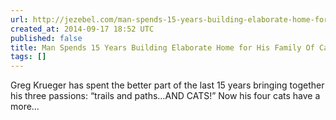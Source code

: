 ```yaml
---
url: http://jezebel.com/man-spends-15-years-building-elaborate-home-for-his-fam-1635522223
created_at: 2014-09-17 18:52 UTC
published: false
title: Man Spends 15 Years Building Elaborate Home for His Family Of Cats
tags: []
---
```


Greg Krueger has spent the better part of the last 15 years bringing together his three passions: “trails and paths…AND CATS!” Now his four cats have a more…
